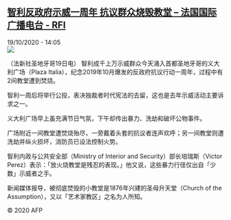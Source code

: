 <!--1603115702000-->
[智利反政府示威一周年 抗议群众烧毁教堂 – 法国国际广播电台 - RFI](http://www.rfi.fr//cn/contenu/20201019-%E6%99%BA%E5%88%A9%E5%8F%8D%E6%94%BF%E5%BA%9C%E7%A4%BA%E5%A8%81%E4%B8%80%E5%91%A8%E5%B9%B4-%E6%8A%97%E8%AE%AE%E7%BE%A4%E4%BC%97%E7%83%A7%E6%AF%81%E6%95%99%E5%A0%82)
------

<div>19/10/2020 - 14:05</div><img src="https://s.rfi.fr/media/display/72baaae4-1208-11eb-81f9-005056a964fe/w:310/p:16x9/int0022b.201019200502.jpg"><div class="t-content__body u-clearfix"><p>（法新社圣地牙哥19日电）    智利成千上万示威群众今天涌入首都圣地牙哥的义大利广场（Plaza Italia），纪念2019年10月爆发的反政府抗议行动一周年，过程中有2间教堂遭到焚烧。</p><p>    智利一周后将举行公投，表决独裁者时代宪法的去留，这也是去年示威活动主要诉求之一。</p><p>    义大利广场早上虽充满节日气氛，下午却传出暴力、洗劫和破坏公物事件。</p><p>    广场附近一间教堂遭焚烧殆尽，一旁戴着头套的抗议者连声欢呼；另一间教堂则遭洗劫并纵火损坏，消防员已设法控制火势。</p><p>    智利内政与公共安全部（Ministry of Interior and Security）部长培瑞斯（Victor Perez）表示：「放火烧教堂是残忍的表现。」他又说，这些暴力行径仅出自「少数」示威者之手。</p><p>    新闻媒体报导，被彻底焚毁的小教堂是1876年兴建的圣母升天堂（Church of the Assumption），又以「艺术家教区」之名为人所知。</p><p class="t-copyright">© 2020 AFP</p>        </div>
